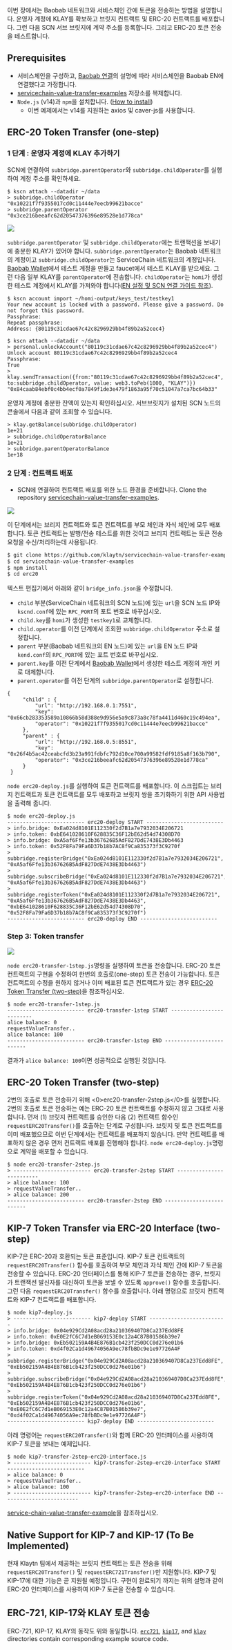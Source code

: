 이번 장에서는 Baobab 네트워크와 서비스체인 간에 토큰을 전송하는 방법을 설명합니다. 운영자 계정에 KLAY를 확보하고 브릿지 컨트랙트 및 ERC-20 컨트랙트를 배포합니다. 그런 다음 SCN 서브 브릿지에 계약 주소를 등록합니다.  그리고 ERC-20 토큰 전송을 테스트합니다.


## Prerequisites <a id="prerequisites"></a>
- 서비스체인을 구성하고, [Baobab 연결](en-scn-connection.md)의 설명에 따라 서비스체인을 Baobab EN에 연결했다고 가정합니다.
- [servicechain-value-transfer-examples](https://github.com/klaytn/servicechain-value-transfer-examples) 저장소를 복제합니다.
- `Node.js` (v14)과 `npm`을 설치합니다. ([How to install](https://nodejs.org/en/download/package-manager/))
    - 이번 예제에서는 v14를 지원하는 axios 및 caver-js를 사용합니다.


## ERC-20 Token Transfer (one-step) <a id="erc-20-token-transfer-onestep"></a>

### 1 단계 : 운영자 계정에 KLAY 추가하기<a id="step-1-add-klay-to-the-operator-accounts"></a>
SCN에 연결하여 `subbridge.parentOperator`와 `subbridge.childOperator`를 실행하여 계정 주소를 확인하세요.
```
$ kscn attach --datadir ~/data
> subbridge.childOperator
"0x10221f7f9355017cd0c11444e7eecb99621bacce"
> subbridge.parentOperator
"0x3ce216beeafc62d20547376396e89528e1d778ca"
```

![](../images/sc-vt-add-klay.png)

`subbridge.parentOperator` 및 `subbridge.childOperator`에는 트랜잭션을 보내기에 충분한 KLAY가 있어야 합니다. `subbridge.parentOperator`는 Baobab 네트워크의 계정이고 `subbridge.childOperator`는 ServiceChain 네트워크의 계정입니다. [Baobab Wallet](https://baobab.wallet.klaytn.foundation/)에서 테스트 계정을 만들고 faucet에서 테스트 KLAY를 받으세요.  그런 다음 일부 KLAY를 `parentOperator`에 전송합니다.  `childOperator`는 `homi`가 생성한 테스트 계정에서 KLAY를 가져와야 합니다([EN 설정 및 SCN 연결 가이드 참조](en-scn-connection.md)).

```
$ kscn account import ~/homi-output/keys_test/testkey1
Your new account is locked with a password. Please give a password. Do not forget this password.
Passphrase:
Repeat passphrase:
Address: {80119c31cdae67c42c8296929bb4f89b2a52cec4}
```
```
$ kscn attach --datadir ~/data
> personal.unlockAccount("80119c31cdae67c42c8296929bb4f89b2a52cec4")
Unlock account 80119c31cdae67c42c8296929bb4f89b2a52cec4
Passphrase:
True
> klay.sendTransaction({from:"80119c31cdae67c42c8296929bb4f89b2a52cec4", to:subbridge.childOperator, value: web3.toPeb(1000, "KLAY")})
"0x84caab84ebf0c4bb4ecf0a7849f1de3e479f1863a95f70c51047a7ca7bc64b33"
```
운영자 계정에 충분한 잔액이 있는지 확인하십시오.  서브브릿지가 설치된 SCN 노드의 콘솔에서 다음과 같이 조회할 수 있습니다.
```
> klay.getBalance(subbridge.childOperator)
1e+21
> subbridge.childOperatorBalance
1e+21
> subbridge.parentOperatorBalance
1e+18
```

### 2 단계 : 컨트랙트 배포 <a id="step-2-deploy-contracts"></a>
- SCN에 연결하여 컨트랙트 배포를 위한 노드 환경을 준비합니다. Clone the repository [servicechain-value-transfer-examples](https://github.com/klaytn/servicechain-value-transfer-examples).

![](../images/sc-vt-deploy.png)

이 단계에서는 브리지 컨트랙트와 토큰 컨트랙트를 부모 체인과 자식 체인에 모두 배포합니다. 토큰 컨트랙트는 발행/전송 테스트를 위한 것이고 브리지 컨트랙트는 토큰 전송 요청을 수신/처리하는데 사용됩니다.

```bash
$ git clone https://github.com/klaytn/servicechain-value-transfer-examples
$ cd servicechain-value-transfer-examples
$ npm install
$ cd erc20
```

텍스트 편집기에서 아래와 같이 `bridge_info.json`을 수정합니다.
- `child` 부분(ServiceChain 네트워크의 SCN 노드)에 있는 `url`을 SCN 노드 IP와 `kscnd.conf`에 있는 `RPC_PORT`의 포트 번호로 바꾸십시오.
- `child.key`를 `homi`가 생성한 `testkey1`로 교체합니다.
- `child.operator`를 이전 단계에서 조회한 `subbridge.childOperator` 주소로 설정합니다.
- `parent` 부분(Baobab 네트워크의 EN 노드)에 있는 `url`을 EN 노드 IP와 `kend.conf`의 `RPC_PORT`에 있는 포트 번호로 바꾸십시오.
- `parent.key`를 이전 단계에서 [Baobab Wallet](https://baobab.wallet.klaytn.foundation/)에서 생성한 테스트 계정의 개인 키로 대체합니다.
- `parent.operator`를 이전 단계의 `subbridge.parentOperator`로 설정합니다.

```
{
     "child" : {
         "url": "http://192.168.0.1:7551",
         "key": "0x66cb283353589a10866b58d388e9d956e5a9c873a8c78fa4411d460c19c494ea",
         "operator": "0x10221f7f9355017cd0c11444e7eecb99621bacce"
     },
     "parent" : {
         "url": "http://192.168.0.5:8551",
         "key": "0x26f4b5ac42ceabcfd3b23a991fdbfc792d10ce700a99582fdf9185a8f163b790",
         "operator": "0x3ce216beeafc62d20547376396e89528e1d778ca"
     }
 }
```

`node erc20-deploy.js`를 실행하여 토큰 컨트랙트를 배포합니다.  이 스크립트는 브리지 컨트랙트과 토큰 컨트랙트를 모두 배포하고 브릿지 쌍을 초기화하기 위한 API 사용법을 출력해 줍니다.
```
$ node erc20-deploy.js
------------------------- erc20-deploy START -------------------------
> info.bridge: 0xEa024d8101E112330f2d7B1a7e7932034E206721
> info.token: 0xbE641028610F628835C36F12bE62d54d74308D70
> info.bridge: 0xA5af6Ffe13b367626B5AdF827DdE7438E3Db4463
> info.token: 0x52F8Fa79Fa6D37b18b7AC8f9Ca835373f3C9270f
> subbridge.registerBridge("0xEa024d8101E112330f2d7B1a7e7932034E206721", "0xA5af6Ffe13b367626B5AdF827DdE7438E3Db4463")
> subbridge.subscribeBridge("0xEa024d8101E112330f2d7B1a7e7932034E206721", "0xA5af6Ffe13b367626B5AdF827DdE7438E3Db4463")
> subbridge.registerToken("0xEa024d8101E112330f2d7B1a7e7932034E206721", "0xA5af6Ffe13b367626B5AdF827DdE7438E3Db4463", "0xbE641028610F628835C36F12bE62d54d74308D70", "0x52F8Fa79Fa6D37b18b7AC8f9Ca835373f3C9270f")
------------------------- erc20-deploy END -------------------------
```

### Step 3: Token transfer <a id="step-3-token-transfer"></a>

![](../images/sc-vt-transfer.png)

`node erc20-transfer-1step.js`명령을 실행하여 토큰을 전송합니다.  ERC-20 토큰 컨트랙트의 구현을 수정하여 한번의 호출로(one-step) 토큰 전송이 가능합니다.  토큰 컨트랙트의 수정을 원하지 않거나 이미 배포된 토큰 컨트랙트가 있는 경우 [ERC-20 Token Transfer (two-step)](#erc-20-token-transfer-twostep)을 참조하십시오.

```
$ node erc20-transfer-1step.js
------------------------- erc20-transfer-1step START -------------------------
alice balance: 0
requestValueTransfer..
alice balance: 100
------------------------- erc20-transfer-1step END -------------------------
```

결과가 `alice balance: 100`이면 성공적으로 실행된 것입니다.

## ERC-20 Token Transfer (two-step) <a id="erc-20-token-transfer-twostep"></a>
2번의 호출로 토큰 전송하기 위해 <0>erc20-transfer-2step.js</0>를 실행합니다.  2번의 호출로 토큰 전송하는 예는 ERC-20 토큰 컨트랙트를 수정하지 않고 그대로 사용합니다. 먼저 (1) 브릿지 컨트랙트를 승인한 다음 (2) 컨트랙트 함수인 `requestERC20Transfer()`를 호출하는 단계로 구성됩니다. 브릿지 및 토큰 컨트랙트를 이미 배포했으므로 이번 단계에서는 컨트랙트를 배포하지 않습니다.  만약 컨트랙트를 배포하지 않은 경우 먼저 컨트랙트 배포를 진행해야 합니다.  `node erc20-deploy.js`명령으로 계약을 배포할 수 있습니다.
```
$ node erc20-transfer-2step.js
> ------------------------- erc20-transfer-2step START -------------------------
> alice balance: 100
> requestValueTransfer..
> alice balance: 200
------------------------- erc20-transfer-2step END -------------------------
```



## KIP-7 Token Transfer via ERC-20 Interface (two-step) <a id="kip-7-token-transfer-via-erc-20-interface-two-step"></a>
KIP-7은 ERC-20과 호환되는 토큰 표준입니다.  KIP-7 토큰 컨트랙트의 `requestERC20Transfer()` 함수를  호출하여 부모 체인과 자식 체인 간에 KIP-7 토큰을 전송할 수 있습니다. ERC-20 인터페이스를 통해 KIP-7 토큰을 전송하는 경우, 브릿지가 트랜잭션 발신자를 대신하여 토큰을 보낼 수 있도록 `approve()` 함수를 호출합니다.  그런 다음 `requestERC20Transfer()` 함수를 호출합니다. 아래 명령으로 브릿지 컨트랙트와 KIP-7 컨트랙트를 배포합니다.
```
$ node kip7-deploy.js
> ------------------------- kip7-deploy START -------------------------
> info.bridge: 0x04e929Cd2A08acd28a210369407D8Ca237Edd8FE
> info.token: 0xE0E2fC6C7d1eB069153E0c12a4C87B01586b39e7
> info.bridge: 0xEb502159A4B4E876B1cb423f250DCC0d276e01b6
> info.token: 0xd4f02Ca1d49674056A9ec78fbBDc9e1e97726A4F
> subbridge.registerBridge("0x04e929Cd2A08acd28a210369407D8Ca237Edd8FE", "0xEb502159A4B4E876B1cb423f250DCC0d276e01b6")
> subbridge.subscribeBridge("0x04e929Cd2A08acd28a210369407D8Ca237Edd8FE", "0xEb502159A4B4E876B1cb423f250DCC0d276e01b6")
> subbridge.registerToken("0x04e929Cd2A08acd28a210369407D8Ca237Edd8FE", "0xEb502159A4B4E876B1cb423f250DCC0d276e01b6", "0xE0E2fC6C7d1eB069153E0c12a4C87B01586b39e7", "0xd4f02Ca1d49674056A9ec78fbBDc9e1e97726A4F")
------------------------- kip7-deploy END -------------------------
```
아래 명령어는 `requestERC20Transfer()`와 함께 ERC-20 인터페이스를 사용하여 KIP-7 토큰을 보내는 예제입니다.

```
$ node kip7-transfer-2step-erc20-interface.js
> ------------------------- kip7-transfer-2step-erc20-interface START -------------------------
> alice balance: 0
> requestValueTransfer..
> alice balance: 100
> ------------------------- kip7-transfer-2step-erc20-interface END -------------------------
```

[service-chain-value-transfer-example](https://github.com/klaytn/servicechain-value-transfer-examples)을 참조하십시오.

## Native Support for KIP-7 and KIP-17 (To Be Implemented) <a id="native-support-for-kip-7-and-kip-17-to-be-implemented"></a>
현재 Klaytn 팀에서 제공하는 브릿지 컨트랙트는 토큰 전송을 위해 `requestERC20Transfer()` 및 `requestERC721Transfer()`만 지원합니다.  KIP-7 및 KIP-17에 대한 기능은 곧 지원될 예정입니다.  구현이 완료되기 까지는 위의 설명과 같이 ERC-20 인터페이스를 사용하여 KIP-7 토큰을 전송할 수 있습니다.

## ERC-721, KIP-17와 KLAY 토큰 전송<a id="value-transfer-for-erc721-kip17-and-klay"></a>
ERC-721, KIP-17, KLAY의 동작도 위와 동일합니다.  [`erc721`](https://github.com/klaytn/servicechain-value-transfer-examples/tree/main/erc721), [`kip17`](https://github.com/klaytn/servicechain-value-transfer-examples/tree/main/kip17), and [`klay`](https://github.com/klaytn/servicechain-value-transfer-examples/tree/main/klay) directories contain corresponding example source code.
